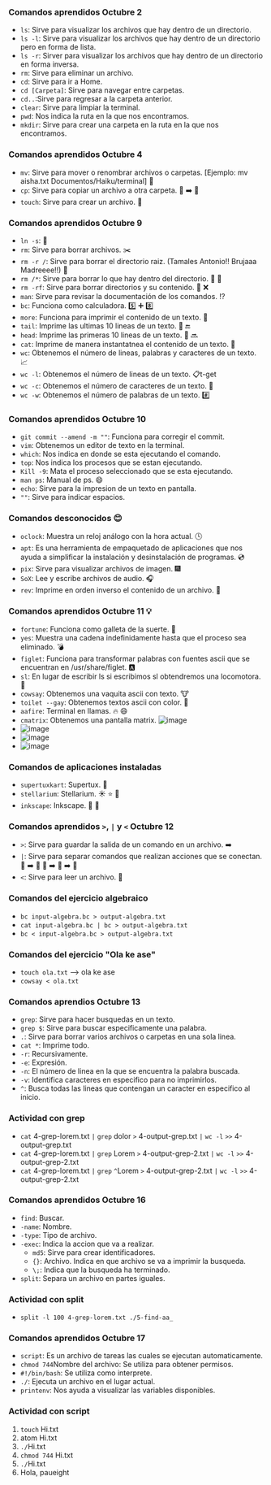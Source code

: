 ### Comandos aprendidos Octubre 2
* `ls`: Sirve para visualizar los archivos que hay dentro de un directorio.
* `ls -l`: Sirve para visualizar los archivos que hay dentro de un directorio pero en forma de lista.
* `ls -r`: Sirver para visualizar los archivos que hay dentro de un directorio en forma inversa.
* `rm`: Sirve para eliminar un archivo.
* `cd`: Sirve para ir a Home.
* `cd [Carpeta]`: Sirve para navegar entre carpetas.
* `cd..`:Sirve para regresar a la carpeta anterior.
* `clear`: Sirve para limpiar la terminal.
* `pwd`: Nos indica la ruta en la que nos encontramos.
* `mkdir`: Sirve para crear una carpeta en la ruta en la que nos encontramos.

### Comandos aprendidos Octubre 4
* `mv`: Sirve para mover o renombrar archivos o carpetas.
[Ejemplo: mv aisha.txt Documentos/Haiku/terminal]
:file_folder:
* `cp`: Sirve para copiar un archivo a otra carpeta. :page_facing_up: :arrow_right: :open_file_folder:
* `touch`: Sirve para crear un archivo. :page_facing_up:

### Comandos aprendidos Octubre 9
* `ln -s`:    :link:
* `rm`: Sirve para borrar archivos. :scissors:
* `rm -r /`: Sirve para borrar el directorio raiz. (Tamales Antonio!! Brujaaa Madreeee!!) :gun:
* `rm /*`: Sirve para borrar lo que hay dentro del directorio. :open_file_folder: :gun:
* `rm -rf`: Sirve para borrar directorios y su contenido. :open_file_folder: :x:
* `man`: Sirve para revisar la documentación de los comandos. :interrobang:
* `bc`: Funciona como calculadora. :five: :heavy_plus_sign: :eight:
* `more`: Funciona para imprimir el contenido de un texto. :fax:
* `tail`: Imprime las ultimas 10 lineas de un texto. :pencil: :end:
* `head`: Imprime las primeras 10 lineas de un texto. :page_facing_up: :soon:
* `cat`: Imprime de manera instantatnea el contenido de un texto. :page_with_curl:
* `wc`: Obtenemos el número de lineas, palabras y caracteres de un texto. :chart_with_upwards_trend:
* `wc -l`: Obtenemos el número de lineas de un texto. :clipboard:t-get
* `wc -c`: Obtenemos el número de caracteres de un texto. :page_facing_up:
* `wc -w`: Obtenemos el número de palabras de un texto. :hash:

### Comandos aprendidos Octubre 10
* `git commit --amend -m ""`: Funciona para corregir el commit.
* `vim`: Obtenemos un editor de texto en la terminal.
* `which`: Nos indica en donde se esta ejecutando el comando.
* `top`: Nos indica los procesos que se estan ejecutando.
* `Kill -9`: Mata el proceso seleccionado que se esta ejecutando.
* `man ps`: Manual de ps. :smile:
* `echo`: Sirve para la impresion de un texto en pantalla.
* `""`: Sirve para indicar espacios.

### Comandos desconocidos :blush:
* `oclock`: Muestra un reloj análogo con la hora actual. :clock4:
* `apt`: Es una herramienta de empaquetado de aplicaciones que nos ayuda a simplificar la instalación y desinstalación de programas. :cd:
* `pix`: Sirve para visualizar archivos de imagen. :fireworks:
* `SoX`: Lee y escribe archivos de audio. :headphones:
* `rev`: Imprime en orden inverso el contenido de un archivo. :page_facing_up:

### Comandos aprendidos Octubre 11 :bulb:
* `fortune`: Funciona como galleta de la suerte. :cookie:
* `yes`: Muestra una cadena indefinidamente hasta que el proceso sea eliminado. :bomb:
* `figlet`: Funciona para transformar palabras con fuentes ascii que se encuentran en /usr/share/figlet. :a:
* `sl`: En lugar de escribir ls si escribimos sl obtendremos una locomotora. :steam_locomotive:
* `cowsay`: Obtenemos una vaquita ascii con texto. :cow:
* `toilet --gay`: Obtenemos textos ascii con color. :art:
* `aafire`: Terminal en llamas. :fire: :smile:
* `cmatrix`: Obtenemos una pantalla matrix. ![image](/arte/matrix.png)
* ![image](/arte/junior.png)
* ![image](/arte/locomotora.png)
* ![image](/arte/gatito.png)

### Comandos de aplicaciones instaladas
* `supertuxkart`: Supertux. :penguin:
* `stellarium`: Stellarium. :sunny: :star: :full_moon_with_face:
* `inkscape`: Inkscape. :art: :pencil:

### Comandos aprendidos `>`, `|` y `<` Octubre 12
* `>`: Sirve para guardar la salida de un comando en un archivo. :arrow_right:
* `|`: Sirve para separar comandos que realizan acciones que se conectan. :hocho: :arrow_right: :tomato: :poultry_leg: :arrow_right: :egg: :arrow_right: :stew:
* `<`: Sirve para leer un archivo. :page_facing_up:

### Comandos del ejercicio algebraico
* `bc input-algebra.bc > output-algebra.txt`
* `cat input-algebra.bc | bc > output-algebra.txt`
* `bc < input-algebra.bc > output-algebra.txt`

### Comandos del ejercicio "Ola ke ase"
* `touch ola.txt` --> ola ke ase
* `cowsay < ola.txt`

### Comandos aprendios Octubre 13
* `grep`: Sirve para hacer busquedas en un texto.
* `grep $`: Sirve para buscar especificamente una palabra.
* `.`: Sirve para borrar varios archivos o carpetas en una sola linea.
* `cat *`: Imprime todo.
* `-r`: Recursivamente.
* `-e`: Expresión.
* `-n`: El número de linea en la que se encuentra la palabra buscada.
* `-v`: Identifica caracteres en especifico para no imprimirlos.
* `^`: Busca todas las lineas que contengan un caracter en especifico al inicio.

### Actividad con grep
* `cat` 4-grep-lorem.txt `|` `grep` dolor `>` 4-output-grep.txt `|` `wc -l` `>>` 4-output-grep.txt
* `cat` 4-grep-lorem.txt `|` `grep` Lorem `>` 4-output-grep-2.txt `|` `wc -l` `>>` 4-output-grep-2.txt
* `cat` 4-grep-lorem.txt `|` `grep` `^`Lorem `>` 4-output-grep-2.txt `|` `wc -l` `>>` 4-output-grep-2.txt

### Comandos aprendidos Octubre 16
* `find`: Buscar.
 * `-name`: Nombre.
 * `-type`: Tipo de archivo.
 * `-exec`: Indica la accion que va a realizar.
   * `md5`: Sirve para crear identificadores.
   * `{}`: Archivo. Indica en que archivo se va a imprimir la busqueda.
   * `\;`: Indica que la busqueda ha terminado.
* `split`: Separa un archivo en partes iguales.

### Actividad con split
* `split -l 100 4-grep-lorem.txt ./5-find-aa_`

### Comandos aprendidos Octubre 17
* `script`: Es un archivo de tareas las cuales se ejecutan automaticamente.
* `chmod 744`Nombre del archivo: Se utiliza para obtener permisos.
* `#!/bin/bash`: Se utiliza como interprete.
* `./`: Ejecuta un archivo en el lugar actual.
* `printenv`: Nos ayuda a visualizar las variables disponibles.

### Actividad con script
1. `touch` Hi.txt
2. atom Hi.txt
3. `./`Hi.txt
4. `chmod 744` Hi.txt
5. `./`Hi.txt
6. Hola, paueight
